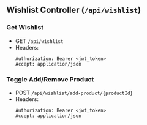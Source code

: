 ## Wishlist Controller (`/api/wishlist`)

### Get Wishlist
- GET `/api/wishlist`
- Headers:
  ```
  Authorization: Bearer <jwt_token>
  Accept: application/json
  ```

### Toggle Add/Remove Product
- POST `/api/wishlist/add-product/{productId}`
- Headers:
  ```
  Authorization: Bearer <jwt_token>
  Accept: application/json
  ``` 